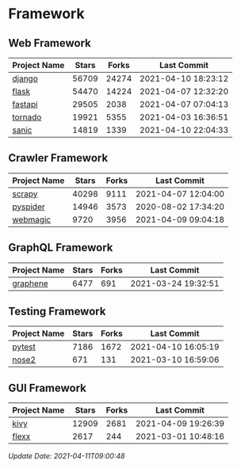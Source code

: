 # Framework

## Web Framework
| Project Name | Stars | Forks | Last Commit |
| ------------ | ----- | ----- | ----------- |
| [django](https://github.com/django/django) | 56709 | 24274 | 2021-04-10 18:23:12 |
| [flask](https://github.com/pallets/flask) | 54470 | 14224 | 2021-04-07 12:32:20 |
| [fastapi](https://github.com/tiangolo/fastapi) | 29505 | 2038 | 2021-04-07 07:04:13 |
| [tornado](https://github.com/tornadoweb/tornado) | 19921 | 5355 | 2021-04-03 16:36:51 |
| [sanic](https://github.com/sanic-org/sanic) | 14819 | 1339 | 2021-04-10 22:04:33 |

## Crawler Framework
| Project Name | Stars | Forks | Last Commit |
| ------------ | ----- | ----- | ----------- |
| [scrapy](https://github.com/scrapy/scrapy) | 40298 | 9111 | 2021-04-07 12:04:00 |
| [pyspider](https://github.com/binux/pyspider) | 14946 | 3573 | 2020-08-02 17:34:20 |
| [webmagic](https://github.com/code4craft/webmagic) | 9720 | 3956 | 2021-04-09 09:04:18 |

## GraphQL Framework
| Project Name | Stars | Forks | Last Commit |
| ------------ | ----- | ----- | ----------- |
| [graphene](https://github.com/graphql-python/graphene) | 6477 | 691 | 2021-03-24 19:32:51 |

## Testing Framework
| Project Name | Stars | Forks | Last Commit |
| ------------ | ----- | ----- | ----------- |
| [pytest](https://github.com/pytest-dev/pytest) | 7186 | 1672 | 2021-04-10 16:05:19 |
| [nose2](https://github.com/nose-devs/nose2) | 671 | 131 | 2021-03-10 16:59:06 |

## GUI Framework
| Project Name | Stars | Forks | Last Commit |
| ------------ | ----- | ----- | ----------- |
| [kivy](https://github.com/kivy/kivy) | 12909 | 2681 | 2021-04-09 19:26:39 |
| [flexx](https://github.com/flexxui/flexx) | 2617 | 244 | 2021-03-01 10:48:16 |

*Update Date: 2021-04-11T09:00:48*